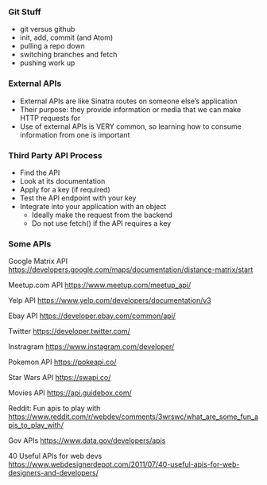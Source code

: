 ### Git Stuff 
- git versus github 
- init, add, commit (and Atom)
- pulling a repo down 
- switching branches and fetch 
- pushing work up 


### External APIs

* External APIs are like Sinatra routes on someone else’s application
* Their purpose: they provide information or media that we can make HTTP requests for
* Use of external APIs is VERY common, so learning how to consume information from one is important

### Third Party API Process
* Find the API
* Look at its documentation
* Apply for a key (if required)
* Test the API endpoint with your key
* Integrate into your application with an object
  * Ideally make the request from the backend
  * Do not use fetch() if the API requires a key

### Some APIs
Google Matrix API
https://developers.google.com/maps/documentation/distance-matrix/start

Meetup.com API
https://www.meetup.com/meetup_api/

Yelp API
https://www.yelp.com/developers/documentation/v3

Ebay API
https://developer.ebay.com/common/api/

Twitter
https://developer.twitter.com/

Instragram
https://www.instagram.com/developer/

Pokemon API
https://pokeapi.co/

Star Wars API
https://swapi.co/

Movies API
https://api.guidebox.com/

Reddit: Fun apis to play with
https://www.reddit.com/r/webdev/comments/3wrswc/what_are_some_fun_apis_to_play_with/

Gov APIs
https://www.data.gov/developers/apis

40 Useful APIs for web devs
https://www.webdesignerdepot.com/2011/07/40-useful-apis-for-web-designers-and-developers/
